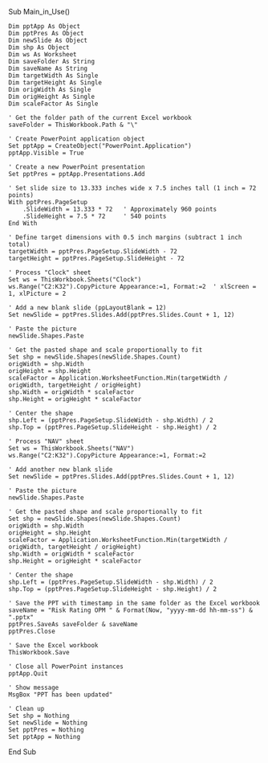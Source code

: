 Sub Main_in_Use()

    Dim pptApp As Object
    Dim pptPres As Object
    Dim newSlide As Object
    Dim shp As Object
    Dim ws As Worksheet
    Dim saveFolder As String
    Dim saveName As String
    Dim targetWidth As Single
    Dim targetHeight As Single
    Dim origWidth As Single
    Dim origHeight As Single
    Dim scaleFactor As Single
    
    ' Get the folder path of the current Excel workbook
    saveFolder = ThisWorkbook.Path & "\"
    
    ' Create PowerPoint application object
    Set pptApp = CreateObject("PowerPoint.Application")
    pptApp.Visible = True
    
    ' Create a new PowerPoint presentation
    Set pptPres = pptApp.Presentations.Add
    
    ' Set slide size to 13.333 inches wide x 7.5 inches tall (1 inch = 72 points)
    With pptPres.PageSetup
        .SlideWidth = 13.333 * 72   ' Approximately 960 points
        .SlideHeight = 7.5 * 72     ' 540 points
    End With
    
    ' Define target dimensions with 0.5 inch margins (subtract 1 inch total)
    targetWidth = pptPres.PageSetup.SlideWidth - 72
    targetHeight = pptPres.PageSetup.SlideHeight - 72
    
    ' Process "Clock" sheet
    Set ws = ThisWorkbook.Sheets("Clock")
    ws.Range("C2:K32").CopyPicture Appearance:=1, Format:=2  ' xlScreen = 1, xlPicture = 2
    
    ' Add a new blank slide (ppLayoutBlank = 12)
    Set newSlide = pptPres.Slides.Add(pptPres.Slides.Count + 1, 12)
    
    ' Paste the picture
    newSlide.Shapes.Paste
    
    ' Get the pasted shape and scale proportionally to fit
    Set shp = newSlide.Shapes(newSlide.Shapes.Count)
    origWidth = shp.Width
    origHeight = shp.Height
    scaleFactor = Application.WorksheetFunction.Min(targetWidth / origWidth, targetHeight / origHeight)
    shp.Width = origWidth * scaleFactor
    shp.Height = origHeight * scaleFactor
    
    ' Center the shape
    shp.Left = (pptPres.PageSetup.SlideWidth - shp.Width) / 2
    shp.Top = (pptPres.PageSetup.SlideHeight - shp.Height) / 2
    
    ' Process "NAV" sheet
    Set ws = ThisWorkbook.Sheets("NAV")
    ws.Range("C2:K32").CopyPicture Appearance:=1, Format:=2
    
    ' Add another new blank slide
    Set newSlide = pptPres.Slides.Add(pptPres.Slides.Count + 1, 12)
    
    ' Paste the picture
    newSlide.Shapes.Paste
    
    ' Get the pasted shape and scale proportionally to fit
    Set shp = newSlide.Shapes(newSlide.Shapes.Count)
    origWidth = shp.Width
    origHeight = shp.Height
    scaleFactor = Application.WorksheetFunction.Min(targetWidth / origWidth, targetHeight / origHeight)
    shp.Width = origWidth * scaleFactor
    shp.Height = origHeight * scaleFactor
    
    ' Center the shape
    shp.Left = (pptPres.PageSetup.SlideWidth - shp.Width) / 2
    shp.Top = (pptPres.PageSetup.SlideHeight - shp.Height) / 2
    
    ' Save the PPT with timestamp in the same folder as the Excel workbook
    saveName = "Risk Rating OPM " & Format(Now, "yyyy-mm-dd hh-mm-ss") & ".pptx"
    pptPres.SaveAs saveFolder & saveName
    pptPres.Close
    
    ' Save the Excel workbook
    ThisWorkbook.Save
    
    ' Close all PowerPoint instances
    pptApp.Quit
    
    ' Show message
    MsgBox "PPT has been updated"
    
    ' Clean up
    Set shp = Nothing
    Set newSlide = Nothing
    Set pptPres = Nothing
    Set pptApp = Nothing

End Sub
